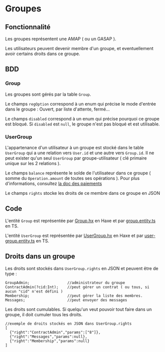 # Groupes

## Fonctionnalité

Les groupes représentent une AMAP ( ou un GASAP ).

Les utilisateurs peuvent devenir membre d'un groupe, et eventuellement avoir certains droits dans ce groupe.

## BDD

### Group

Les groupes sont gérés par la table `Group`.

Le champs `regOption` correspond à un enum qui précise le mode d'entrée dans le groupe : Ouvert, par liste d'attente, fermé...

Le champs `disabled` correspond à un enum qui précise pourquoi ce groupe est bloqué. Si `disabled` est `null`, le groupe n'est pas bloqué et est utilisable.

### UserGroup

L'appartenance d'un utilisateur à un groupe est stocké dans le table `UserGroup` qui a une relation vers `User.id` et une autre vers `Group.id`. Il ne peut exister qu'un seul `UserGroup` par groupe-utilisateur ( clé primaire unique sur les 2 relations ).

Le champs `balance` représente le solde de l'utilisateur dans ce groupe ( somme du `Operation.amount` de toutes ses opérations ). Pour plus d'informations, consultez [la doc des paiements](./payments.md)

Le champs `rights` stocke les droits de ce membre dans ce groupe en JSON

## Code

L'entité `Group` est représentée par [Group.hx](https://github.com/CAMAP-APP/camap-hx/blob/master/src/db/Group.hx) en Haxe et par [group.entity.ts](https://github.com/CAMAP-APP/camap-ts/blob/master/packages/api-core/src/groups/entities/group.entity.ts) en TS.

L'entité `UserGroup` est représentée par [UserGroup.hx](https://github.com/CAMAP-APP/camap-hx/blob/master/src/db/UserGroup.hx) en Haxe et par [user-group.entity.ts](https://github.com/CAMAP-APP/camap-ts/blob/master/packages/api-core/src/groups/entities/user-group.entity.ts) en TS.

## Droits dans un groupe

Les droits sont stockés dans `UserGroup.rights` en JSON et peuvent être de type :

```
GroupAdmin;					//administrateur du groupe
ContractAdmin(?cid:Int);	//peut gérer un contrat ( ou tous, si aucun "cid" n'est défini )
Membership;					//peut gérer la liste des membres.
Messages;	                //peut envoyer des messages
```

Les droits sont cumulables. Si quelqu'un veut pouvoir tout faire dans un groupe, il doit cumuler tous les droits.

```
//exemple de droits stockés en JSON dans UserGroup.rights
[
  {"right":"ContractAdmin","params":["8"]},
  {"right":"Messages","params":null},
  {"right":"Membership","params":null}
]

```
